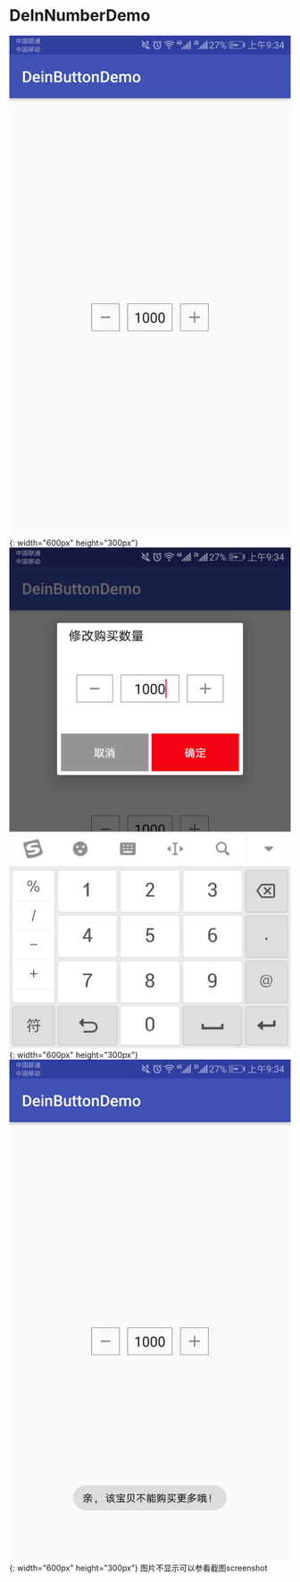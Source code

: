 # DeInNumberDemo
![图一](https://github.com/docwei2050/DeInNumberDemo/blob/master/images/Screenshot_20180314-093408.jpg){: width="600px" height="300px"}
![图二](https://github.com/docwei2050/DeInNumberDemo/blob/master/images/Screenshot_20180314-093411.jpg){: width="600px" height="300px"}
![图三](https://github.com/docwei2050/DeInNumberDemo/blob/master/images/Screenshot_20180314-093430.jpg){: width="600px" height="300px"}
 图片不显示可以参看截图screenshot